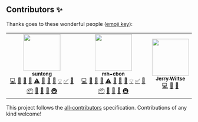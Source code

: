 
## Contributors ✨

Thanks goes to these wonderful people ([emoji key](https://allcontributors.org/docs/en/emoji-key)):

<!-- ALL-CONTRIBUTORS-LIST:START - Do not remove or modify this section -->
<!-- prettier-ignore-start -->
<!-- markdownlint-disable -->
<table>
  <tr>
    <td align="center"><a href="https://github.com/suntong"><img src="https://avatars.githubusercontent.com/u/422244?v=4?s=100" width="100px;" alt=""/><br /><sub><b>suntong</b></sub></a><br /><a href="https://github.com/go-easygen/emd/commits?author=suntong" title="Code">💻</a> <a href="#ideas-suntong" title="Ideas, Planning, & Feedback">🤔</a> <a href="#design-suntong" title="Design">🎨</a> <a href="#data-suntong" title="Data">🔣</a> <a href="https://github.com/go-easygen/emd/commits?author=suntong" title="Tests">⚠️</a> <a href="https://github.com/go-easygen/emd/issues?q=author%3Asuntong" title="Bug reports">🐛</a> <a href="https://github.com/go-easygen/emd/commits?author=suntong" title="Documentation">📖</a> <a href="#blog-suntong" title="Blogposts">📝</a> <a href="#example-suntong" title="Examples">💡</a> <a href="#tutorial-suntong" title="Tutorials">✅</a> <a href="#tool-suntong" title="Tools">🔧</a> <a href="#platform-suntong" title="Packaging/porting to new platform">📦</a> <a href="https://github.com/go-easygen/emd/pulls?q=is%3Apr+reviewed-by%3Asuntong" title="Reviewed Pull Requests">👀</a> <a href="#question-suntong" title="Answering Questions">💬</a> <a href="#maintenance-suntong" title="Maintenance">🚧</a> <a href="#infra-suntong" title="Infrastructure (Hosting, Build-Tools, etc)">🚇</a></td>
    <td align="center"><a href="https://github.com/mh-cbon"><img src="https://avatars.githubusercontent.com/u/17096799?v=4?s=100" width="100px;" alt=""/><br /><sub><b>mh-cbon</b></sub></a><br /><a href="https://github.com/go-easygen/emd/commits?author=mh-cbon" title="Code">💻</a> <a href="#ideas-mh-cbon" title="Ideas, Planning, & Feedback">🤔</a> <a href="#design-mh-cbon" title="Design">🎨</a> <a href="#data-mh-cbon" title="Data">🔣</a> <a href="https://github.com/go-easygen/emd/commits?author=mh-cbon" title="Tests">⚠️</a> <a href="https://github.com/go-easygen/emd/issues?q=author%3Amh-cbon" title="Bug reports">🐛</a> <a href="https://github.com/go-easygen/emd/commits?author=mh-cbon" title="Documentation">📖</a> <a href="#blog-mh-cbon" title="Blogposts">📝</a> <a href="#example-mh-cbon" title="Examples">💡</a> <a href="#tutorial-mh-cbon" title="Tutorials">✅</a> <a href="#tool-mh-cbon" title="Tools">🔧</a> <a href="#platform-mh-cbon" title="Packaging/porting to new platform">📦</a> <a href="https://github.com/go-easygen/emd/pulls?q=is%3Apr+reviewed-by%3Amh-cbon" title="Reviewed Pull Requests">👀</a> <a href="#question-mh-cbon" title="Answering Questions">💬</a> <a href="#maintenance-mh-cbon" title="Maintenance">🚧</a> <a href="#infra-mh-cbon" title="Infrastructure (Hosting, Build-Tools, etc)">🚇</a></td>
    <td align="center"><a href="http://solvingj.github.io"><img src="https://avatars.githubusercontent.com/u/8557737?v=4?s=100" width="100px;" alt=""/><br /><sub><b>Jerry Wiltse</b></sub></a><br /><a href="https://github.com/go-easygen/emd/commits?author=solvingj" title="Code">💻</a> <a href="https://github.com/go-easygen/emd/issues?q=author%3Asolvingj" title="Bug reports">🐛</a> <a href="#userTesting-solvingj" title="User Testing">📓</a></td>
  </tr>
</table>

<!-- markdownlint-restore -->
<!-- prettier-ignore-end -->

<!-- ALL-CONTRIBUTORS-LIST:END -->

This project follows the [all-contributors](https://github.com/all-contributors/all-contributors) specification. Contributions of any kind welcome!
